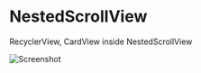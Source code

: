 # NestedScrollView
RecyclerView, CardView inside NestedScrollView

![Screenshot](https://github.com/ngocchung/NestedScrollView/blob/master/screenshot2.png)
